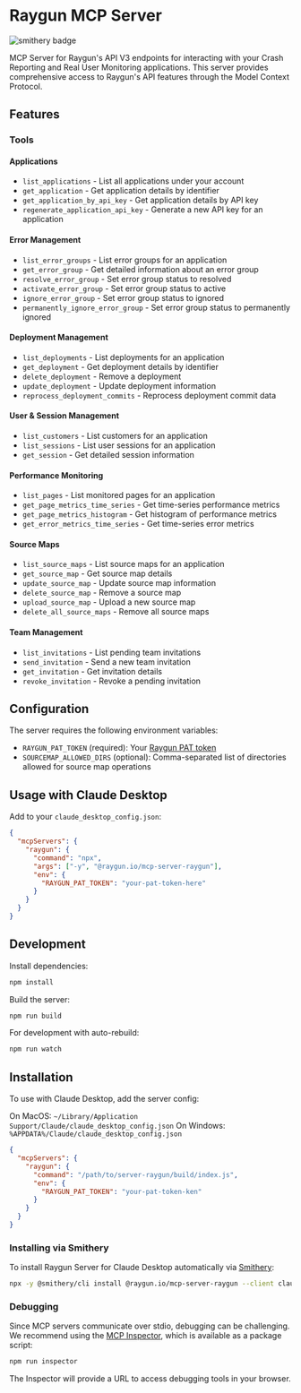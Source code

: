 # Raygun MCP Server

![smithery badge](https://smithery.ai/badge/@raygun.io/mcp-server-raygun)

MCP Server for Raygun's API V3 endpoints for interacting with your Crash Reporting and Real User Monitoring applications. This server provides comprehensive access to Raygun's API features through the Model Context Protocol.

## Features

### Tools

#### Applications
- `list_applications` - List all applications under your account
- `get_application` - Get application details by identifier
- `get_application_by_api_key` - Get application details by API key
- `regenerate_application_api_key` - Generate a new API key for an application

#### Error Management
- `list_error_groups` - List error groups for an application
- `get_error_group` - Get detailed information about an error group
- `resolve_error_group` - Set error group status to resolved
- `activate_error_group` - Set error group status to active
- `ignore_error_group` - Set error group status to ignored
- `permanently_ignore_error_group` - Set error group status to permanently ignored

#### Deployment Management
- `list_deployments` - List deployments for an application
- `get_deployment` - Get deployment details by identifier
- `delete_deployment` - Remove a deployment
- `update_deployment` - Update deployment information
- `reprocess_deployment_commits` - Reprocess deployment commit data

#### User & Session Management
- `list_customers` - List customers for an application
- `list_sessions` - List user sessions for an application
- `get_session` - Get detailed session information

#### Performance Monitoring
- `list_pages` - List monitored pages for an application
- `get_page_metrics_time_series` - Get time-series performance metrics
- `get_page_metrics_histogram` - Get histogram of performance metrics
- `get_error_metrics_time_series` - Get time-series error metrics

#### Source Maps
- `list_source_maps` - List source maps for an application
- `get_source_map` - Get source map details
- `update_source_map` - Update source map information
- `delete_source_map` - Remove a source map
- `upload_source_map` - Upload a new source map
- `delete_all_source_maps` - Remove all source maps

#### Team Management
- `list_invitations` - List pending team invitations
- `send_invitation` - Send a new team invitation
- `get_invitation` - Get invitation details
- `revoke_invitation` - Revoke a pending invitation

## Configuration

The server requires the following environment variables:

- `RAYGUN_PAT_TOKEN` (required): Your [Raygun PAT token](https://raygun.com/documentation/product-guides/raygun-api/)
- `SOURCEMAP_ALLOWED_DIRS` (optional): Comma-separated list of directories allowed for source map operations

## Usage with Claude Desktop

Add to your `claude_desktop_config.json`:

```json
{
  "mcpServers": {
    "raygun": {
      "command": "npx",
      "args": ["-y", "@raygun.io/mcp-server-raygun"],
      "env": {
        "RAYGUN_PAT_TOKEN": "your-pat-token-here"
      }
    }
  }
}
```

## Development

Install dependencies:
```bash
npm install
```

Build the server:
```bash
npm run build
```

For development with auto-rebuild:
```bash
npm run watch
```

## Installation

To use with Claude Desktop, add the server config:

On MacOS: `~/Library/Application Support/Claude/claude_desktop_config.json`
On Windows: `%APPDATA%/Claude/claude_desktop_config.json`

```json
{
  "mcpServers": {
    "raygun": {
      "command": "/path/to/server-raygun/build/index.js",
      "env": {
        "RAYGUN_PAT_TOKEN": "your-pat-token-ken"
      }
    }
  }
}
```

### Installing via Smithery

To install Raygun Server for Claude Desktop automatically via [Smithery](https://smithery.ai/server/@raygun.io/mcp-server-raygun):

```bash
npx -y @smithery/cli install @raygun.io/mcp-server-raygun --client claude
```

### Debugging

Since MCP servers communicate over stdio, debugging can be challenging. We recommend using the [MCP Inspector](https://github.com/modelcontextprotocol/inspector), which is available as a package script:

```bash
npm run inspector
```

The Inspector will provide a URL to access debugging tools in your browser.
